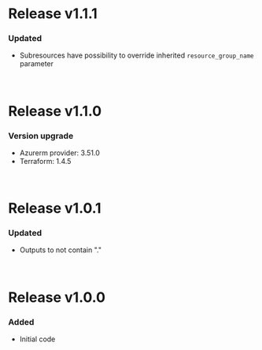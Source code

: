 # Release v1.1.1
### Updated
- Subresources have possibility to override inherited `resource_group_name` parameter

&nbsp;

# Release v1.1.0
### Version upgrade
- Azurerm provider: 3.51.0
- Terraform: 1.4.5

&nbsp;

# Release v1.0.1
### Updated
- Outputs to not contain "."

&nbsp;

# Release v1.0.0
### Added
- Initial code